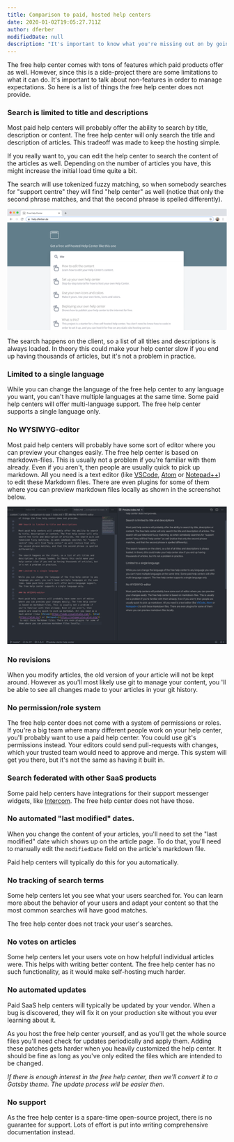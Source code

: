 ```yaml
---
title: Comparison to paid, hosted help centers
date: 2020-01-02T19:05:27.711Z
author: dferber
modifiedDate: null
description: "It's important to know what you're missing out on by going the free route."
---
```


The free help center comes with tons of features which paid products offer as well. However, since this is a side-project there are some limitations to what it can do. It's important to talk about non-features in order to manage expectations. So here is a list of things the free help center does not provide.

### Search is limited to title and descriptions

Most paid help centers will probably offer the ability to search by title, description or content. The free help center will only search the title and description of articles. This tradeoff was made to keep the hosting simple.

If you really want to, you can edit the help center to search the content of the articles as well. Depending on the number of articles you have, this might increase the initial load time quite a bit.

The search will use tokenized fuzzy matching, so when somebody searches for "support centre" they will find "help center" as well (notice that only the second phrase matches, and that the second phrase is spelled differently).

![Screenshot of search](./search.png)

The search happens on the client, so a list of all titles and descriptions is always loaded. In theory this could make your help center slow if you end up having thousands of articles, but it's not a problem in practice.

### Limited to a single language

While you can change the language of the free help center to any language you want, you can't have multiple languages at the same time. Some paid help centers will offer multi-language support. The free help center supports a single language only.

### No WYSIWYG-editor

Most paid help centers will probably have some sort of editor where you can preview your changes easily. The free help center is based on markdown-files. This is usually not a problem if you're familiar with them already. Even if you aren't, then people are usually quick to pick up markdown. All you need is a text editor (like [VSCode](https://code.visualstudio.com/), [Atom](https://atom.io/) or [Notepad++](https://notepad-plus-plus.org/)) to edit these Markdown files. There are even plugins for some of them where you can preview markdown files locally as shown in the screenshot below.

![Screenshot of markdown preview in VSCode](./md-preview.png)

### No revisions

When you modify articles, the old version of your article will not be kept around. However as you'll most likely use git to manage your content, you 'll be able to see all changes made to your articles in your git history.

### No permission/role system

The free help center does not come with a system of permissions or roles. If you're a big team where many different people work on your help center, you'll probably want to use a paid help center. You could use git's permissions instead. Your editors could send pull-requests with changes, which your trusted team would need to approve and merge. This system will get you there, but it's not the same as having it built in.

### Search federated with other SaaS products

Some paid help centers have integrations for their support messenger widgets, like [Intercom](https://www.intercom.com/). The free help center does not have those.

### No automated "last modified" dates.

When you change the content of your articles, you'll need to set the "last modified" date which shows up on the article page. To do that, you'll need to manually edit the `modifiedDate` field on the article's markdown file.

Paid help centers will typically do this for you automatically.

### No tracking of search terms

Some help centers let you see what your users searched for. You can learn more about the behavior of your users and adapt your content so that the most common searches will have good matches.

The free help center does not track your user's searches.

### No votes on articles

Some help centers let your users vote on how helpfull individual articles were. This helps with writing better content. The free help center has no such functionality, as it would make self-hosting much harder.

### No automated updates

Paid SaaS help centers will typically be updated by your vendor. When a bug is discovered, they will fix it on your production site without you ever learning about it.

As you host the free help center yourself, and as you'll get the whole source files you'll need check for updates periodically and apply them. Adding these patches gets harder when you heavily customized the help center. It should be fine as long as you've only edited the files which are intended to be changed.

_If there is enough interest in the free help center, then we'll convert it to a Gatsby theme. The update process will be easier then._

### No support

As the free help center is a spare-time open-source project, there is no guarantee for support. Lots of effort is put into writing comprehensive documentation instead.
